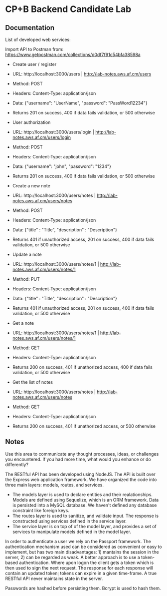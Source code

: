 # CP+B Backend Candidate Lab

## Documentation

List of developed web services:

Import API to Postman from: https://www.getpostman.com/collections/d0df7f91c54bfa38598a

* Create user / register
 * URL: http://localhost:3000/users | http://lab-notes.aws.af.cm/users
 * Method: POST
 * Headers: Content-Type: application/json
 * Data: {"username": "UserName", "password": "PassWord12234"}
 * Returns 201 on success, 400 if data fails validation, or 500 otherwise

* User authorization
 * URL: http://localhost:3000/users/login | http://lab-notes.aws.af.cm/users/login
 * Method: POST
 * Headers: Content-Type: application/json
 * Data: {"username": "john", "password": "1234"}
 * Returns 201 on success, 400 if data fails validation, or 500 otherwise

* Create a new note
 * URL: http://localhost:3000/users/notes | http://lab-notes.aws.af.cm/users/notes
 * Method: POST
 * Headers: Content-Type: application/json
 * Data: {"title" : "Title", "description" : "Description"}
 * Returns 401 if unauthorized access, 201 on success, 400 if data fails validation, or 500 otherwise

* Update a note
 * URL: http://localhost:3000/users/notes/1 | http://lab-notes.aws.af.cm/users/notes/1
 * Method: PUT
 * Headers: Content-Type: application/json
 * Data: {"title" : "Title", "description" : "Description"}
 * Returns 401 if unauthorized access, 201 on success, 400 if data fails validation, or 500 otherwise

* Get a note
 * URL: http://localhost:3000/users/notes/1 | http://lab-notes.aws.af.cm/users/notes/1
 * Method: GET
 * Headers: Content-Type: application/json
 * Returns 200 on success, 401 if unathorized access, 400 if data fails validation, or 500 otherwise

* Get the list of notes
 * URL: http://localhost:3000/users/notes | http://lab-notes.aws.af.cm/users/notes
 * Method: GET
 * Headers: Content-Type: application/json
 * Returns 200 on success, 401 if unathorized access, or 500 otherwise

## Notes

Use this area to communicate any thought processes, ideas, or challenges you encountered.  If you had more time, what would you enhance or do differently?

The RESTful API has been developed using NodeJS. The API is built over the Express web application framework. We have organized the code into three main layers: models, routes, and services.
* The models layer is used to declare entities and their realationships. Models are defined using Sequelize, which is an ORM framework. Data is persisted into a MySQL database. We haven't defined any database constraint like foreign keys.
* The routes layer is used to sanitize, and validate input. The response is constructed using services defined in the service layer.
* The service layer is on top of of the model layer, and provides a set of services to manipulate models defined in the model layer.

In order to authenticate a user we rely on the Passport framework. The authentication mechanism used can be considered as convenient or easy to implement, but has two main disadvantages: 1) mantains the session in the server, 2) can be regarded as weak. A better approach is to use a token-based authentication. Where upon logon the client gets a token which is then used to sign the next request. The response for each response will contain an updated token; tokens can expire in a given time-frame.
A true RESTful API never maintains state in the server.

Passwords are hashed before persisting them. Bcrypt is used to hash them.


